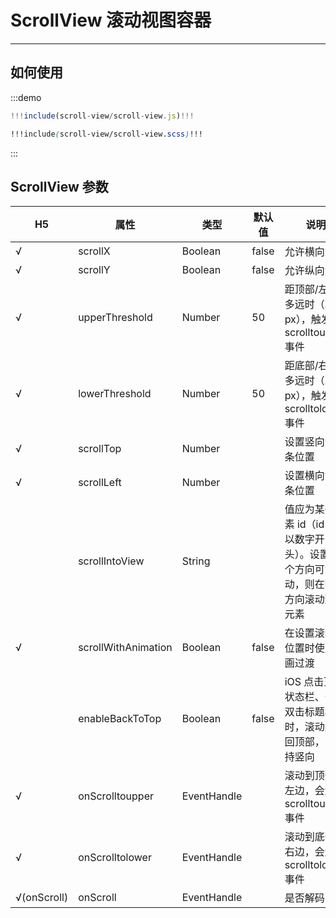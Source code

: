 # ScrollView 滚动视图容器

---

## 如何使用

:::demo
```jsx
!!!include(scroll-view/scroll-view.js)!!!
```

```scss
!!!include(scroll-view/scroll-view.scss)!!!
```
:::

## ScrollView 参数

|     H5      | 属性                | 类型        | 默认值 | 说明                                                                                 |
| ----------- | ------------------- | ----------- | ------ | ------------------------------------------------------------------------------------ |
| √           | scrollX             | Boolean     | false  | 允许横向滚动                                                                         |
| √           | scrollY             | Boolean     | false  | 允许纵向滚动                                                                         |
| √           | upperThreshold      | Number      | 50     | 距顶部/左边多远时（单位 px），触发 scrolltoupper 事件                                |
| √           | lowerThreshold      | Number      | 50     | 距底部/右边多远时（单位 px），触发 scrolltolower 事件                                |
| √           | scrollTop           | Number      |        | 设置竖向滚动条位置                                                                   |
| √           | scrollLeft          | Number      |        | 设置横向滚动条位置                                                                   |
|             | scrollIntoView      | String      |        | 值应为某子元素 id（id 不能以数字开头）。设置哪个方向可滚动，则在哪个方向滚动到该元素 |
| √           | scrollWithAnimation | Boolean     | false  | 在设置滚动条位置时使用动画过渡                                                       |
|             | enableBackToTop     | Boolean     | false  | iOS 点击顶部状态栏、安卓双击标题栏时，滚动条返回顶部，只支持竖向                     |
| √           | onScrolltoupper     | EventHandle |        | 滚动到顶部/左边，会触发 scrolltoupper 事件                                           |
| √           | onScrolltolower     | EventHandle |        | 滚动到底部/右边，会触发 scrolltolower 事件                                           |
| √(onScroll) | onScroll            | EventHandle |        | 是否解码                                                                             |
